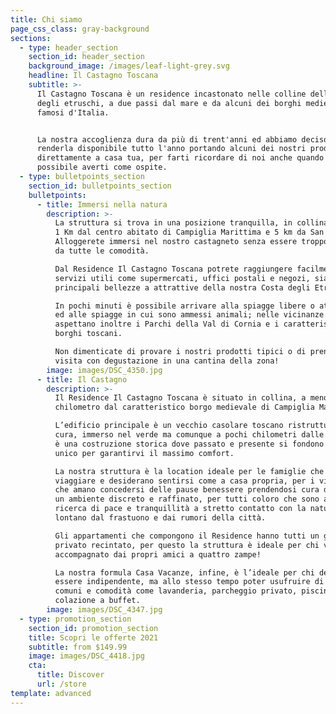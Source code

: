```yaml
---
title: Chi siamo
page_css_class: gray-background
sections:
  - type: header_section
    section_id: header_section
    background_image: /images/leaf-light-grey.svg
    headline: Il Castagno Toscana
    subtitle: >-
      Il Castagno Toscana è un residence incastonato nelle colline della Costa
      degli etruschi, a due passi dal mare e da alcuni dei borghi medievali più
      famosi d'Italia.


      La nostra accoglienza dura da più di trent'anni ed abbiamo deciso di
      renderla disponibile tutto l'anno portando alcuni dei nostri prodotti
      direttamente a casa tua, per farti ricordare di noi anche quando non è
      possibile averti come ospite.
  - type: bulletpoints_section
    section_id: bulletpoints_section
    bulletpoints:
      - title: Immersi nella natura
        description: >-
          La struttura si trova in una posizione tranquilla, in collina, a solo
          1 Km dal centro abitato di Campiglia Marittima e 5 km da San Vincenzo.
          Alloggerete immersi nel nostro castagneto senza essere troppo distanti
          da tutte le comodità.

          Dal Residence Il Castagno Toscana potrete raggiungere facilmente sia
          servizi utili come supermercati, uffici postali e negozi, sia le
          principali bellezze a attrattive della nostra Costa degli Etruschi.

          In pochi minuti è possibile arrivare alla spiagge libere o attrezzate
          ed alle spiagge in cui sono ammessi animali; nelle vicinanze vi
          aspettano inoltre i Parchi della Val di Cornia e i caratteristici
          borghi toscani.

          Non dimenticate di provare i nostri prodotti tipici o di prenotare una
          visita con degustazione in una cantina della zona!
        image: images/DSC_4350.jpg
      - title: Il Castagno
        description: >-
          Il Residence Il Castagno Toscana è situato in collina, a meno di un
          chilometro dal caratteristico borgo medievale di Campiglia Marittima.

          L’edificio principale è un vecchio casolare toscano ristrutturato con
          cura, immerso nel verde ma comunque a pochi chilometri dalle spiagge;
          è una costruzione storica dove passato e presente si fondono in un mix
          unico per garantirvi il massimo comfort.

          La nostra struttura è la location ideale per le famiglie che amano
          viaggiare e desiderano sentirsi come a casa propria, per i viaggiatori
          che amano concedersi delle pause benessere prendendosi cura di sè in
          un ambiente discreto e raffinato, per tutti coloro che sono alla
          ricerca di pace e tranquillità a stretto contatto con la natura
          lontano dal frastuono e dai rumori della città.

          Gli appartamenti che compongono il Residence hanno tutti un giardino
          privato recintato, per questo la struttura è ideale per chi viaggia
          accompagnato dai propri amici a quattro zampe!

          La nostra formula Casa Vacanze, infine, è l’ideale per chi desidera
          essere indipendente, ma allo stesso tempo poter usufruire di servizi
          comuni e comodità come lavanderia, parcheggio privato, piscina,
          colazione a buffet.
        image: images/DSC_4347.jpg
  - type: promotion_section
    section_id: promotion_section
    title: Scopri le offerte 2021
    subtitle: from $149.99
    image: images/DSC_4418.jpg
    cta:
      title: Discover
      url: /store
template: advanced
---
```

